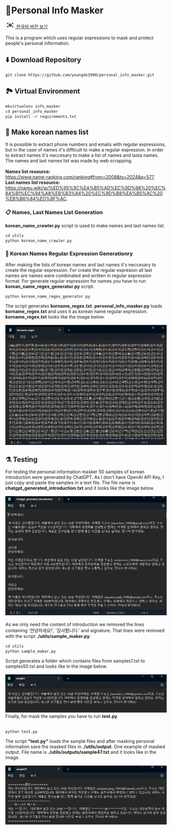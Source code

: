 # 👮Personal Info Masker
<a href="./README.md"><img src="./img/flags/kr.png" height="20px"></img> 한국어 버전 보기</a><br /><br />
This is a program which uses regular expressions to mask and protect people's personal information.
## ⬇️ Download Repository
```
git clone https://github.com/youngdo1990/personal_info_masker.git
```
## 🏞️ Virtual Environment
```
mkvirtualenv info_masker
cd personal_info_masker
pip install -r requirements.txt
```
## 📄 Make korean names list
It is possible to extract phone numbers and emails with regular expressions, but in the case of names it's difficult to make a regular expression. In order to extract names it's neccesary to make a list of names and lasta names.<br />
The names and last names list was made by web scrapping.<br /><br />
<b>Names list resource:</b> <br />
<a href="https://www.name-ranking.com/ranking#from=2008&to=2024&p=577">https://www.name-ranking.com/ranking#from=2008&to=2024&p=577</a></br>
<b>Last names list resource:</b> <br />
<a href="https://namu.wiki/w/%ED%95%9C%EA%B5%AD%EC%9D%98%20%EC%84%B1%EC%94%A8%EB%B3%84%20%EC%9D%B8%EA%B5%AC%20%EB%B6%84%ED%8F%AC">https://namu.wiki/w/%ED%95%9C%EA%B5%AD%EC%9D%98%20%EC%84%B1%EC%94%A8%EB%B3%84%20%EC%9D%B8%EA%B5%AC%20%EB%B6%84%ED%8F%AC</a>.
### 📋 Names, Last Names List Generation
<b>korean_name_crawler.py</b> script is used to make names and last names list.
```
cd utils
python korean_name_crawler.py
```
### 🔣 Korean Names Regular Expression Generationry
After making the lists of korean names and last names it's neccesary to create the regular expression. For create the regular expresion all last names are names were combinated and written in regular expression format. For generate regular espression for names you have to run <b>korean_name_regex_generator.py</b> script.
```
python korean_name_regex_generator.py
```
The script generates <b>korname_regex.txt</b>. <b>personal_info_masker.py</b> loads <b>korname_regex.txt</b> and uses it as korean name regular expression. <b>korname_regex.txt</b> looks like the image below.<br /><br />
<img src="./img/korname_regex_file.png"></img><br />
## ⚗️ Testing
For testing the personal information masker 50 samples of korean introduction were generated by ChatGPT. As I don't have OpenAI API Key, I just copy and paste the samples in a text file. The file name is <b>chatgpt_generated_introduction.txt</b> and it looks like the image below.<br /><br />
<img src="./img/chatgpt_samples.png"></img><br /><br />
As we only need the content of introduction we removed the lines containing '안녕하세요!', '감사합니다.' and signature. That lines were removed with the script <b>./utils/sample_maker.py</b>.<br />
```
cd utils
python sample_maker.py
```
Script generates a folder which contains files from samples1.txt to samples50.txt and looks like in the image below.<br /><br />
<img src="./img/sample_file.png"></img><br />
Finally, for mask the samples you have to run <b>test.py</b>.<br /><br />
```
python test.py
```
The script <b>"test.py"</b> loads the sample files and after masking personal information save the masked files in <b>./utils/output</b>. One example of masked output. File name is <b>./utils/outputs/sample47.txt</b> and it looks like in the image.<br /><br />
<img src="./img/output_file.png"><br />
